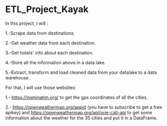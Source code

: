 # ETL_Project_Kayak
In this project, I will : 

1.-Scrape data from destinations.

2.-Get weather data from each destination.

3.-Get hotels' info about each destination.

4.-Store all the information above in a data lake.

5.-Extract, transform and load cleaned data from your datalake to a data warehouse.


For that, I will use those websites:

1.- https://nominatim.org/ to get the gps coordinates of all the cities.

2.-  https://openweathermap.org/appid (you have to subscribe to get a free apikey) and https://openweathermap.org/api/one-call-api to get some information about the weather for the 35 cities and put it in a DataFrame.

